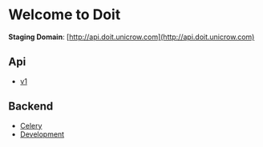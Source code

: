 # Welcome to Doit

**Staging Domain**: [http://api.doit.unicrow.com](http://api.doit.unicrow.com)


## Api

* [v1](api/v1.md)


## Backend

* [Celery](backend/celery.md)
* [Development](backend/development.md)
